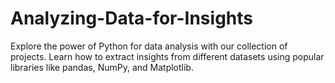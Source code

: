 # Analyzing-Data-for-Insights
Explore the power of Python for data analysis with our collection of projects. Learn how to extract insights from different datasets using popular libraries like pandas, NumPy, and Matplotlib.
